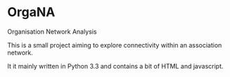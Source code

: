 OrgaNA
======

Organisation Network Analysis

This is a small project aiming to explore connectivity within an association network.

It it mainly written in Python 3.3 and contains a bit of HTML and javascript.
